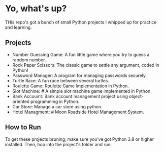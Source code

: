# Yo, what's up? 
THis repo's got a bunch of small Python projects I whipped up for practice and learning.


## Projects
- Number Guessing Game: A fun little game where you try to guess a random number.
- Rock Paper Scissors: The classic game to settle any argument, coded in Python!
- Password Manager:  A program for managing passwords securely.
- Turtle Race: A fun race between several turtles.
- Roulette Game: Roulette Game Implementation in Python. 
- Slot Machine: # A simple slot machine game implemented in Python.
- Bank Accoumt: Bank account management project using object-oriented programming in Python.
- Car Store: Manage a car store using python.
- Hotel Managment: # Moon Roadside Hotel Management System.

## How to Run
To get these projects bruning, make sure you've got Python 3.8 or higher installed. Then, hop into the project's folder and run:

